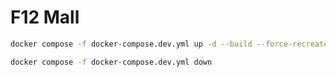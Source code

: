 # F12 Mall

```sh
docker compose -f docker-compose.dev.yml up -d --build --force-recreate

docker compose -f docker-compose.dev.yml down
```
